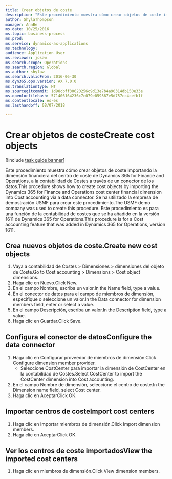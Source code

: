 ```yaml
--- 
title: Crear objetos de coste
description: "Este procedimiento muestra cómo crear objetos de coste importando la dimensión financiera del centro de coste de Dynamics 365 for Finance and Operations, a la contabilidad de Costes a través de un conector de los datos."
author: ShylaThompson
manager: AnnBe
ms.date: 10/25/2016
ms.topic: business-process
ms.prod: 
ms.service: dynamics-ax-applications
ms.technology: 
audience: Application User
ms.reviewer: josaw
ms.search.scope: Operations
ms.search.region: Global
ms.author: shylaw
ms.search.validFrom: 2016-06-30
ms.dyn365.ops.version: AX 7.0.0
ms.translationtype: HT
ms.sourcegitcommit: 1d98cbff30620256c9d13e7b4a90314db150e33e
ms.openlocfilehash: 571406164236c7c079e059367e5d757cc4cefb1f
ms.contentlocale: es-es
ms.lasthandoff: 08/07/2018

---
```

# <a name="create-cost-objects"></a><span data-ttu-id="06940-103">Crear objetos de coste</span><span class="sxs-lookup"><span data-stu-id="06940-103">Create cost objects</span></span> 

[!include [task guide banner](../../includes/task-guide-banner.md)]

<span data-ttu-id="06940-104">Este procedimiento muestra cómo crear objetos de coste importando la dimensión financiera del centro de coste de Dynamics 365 for Finance and Operations, a la contabilidad de Costes a través de un conector de los datos.</span><span class="sxs-lookup"><span data-stu-id="06940-104">This procedure shows how to create cost objects by importing the Dynamics 365 for Finance and Operations cost center financial dimension into Cost accounting via a data connector.</span></span> <span data-ttu-id="06940-105">Se ha utilizado la empresa de demostración USMF para crear este procedimiento.</span><span class="sxs-lookup"><span data-stu-id="06940-105">The USMF demo company was used to create this procedure.</span></span> <span data-ttu-id="06940-106">Este procedimiento es para una función de la contabilidad de costes que se ha añadido en la versión 1611 de Dynamics 365 for Operations.</span><span class="sxs-lookup"><span data-stu-id="06940-106">This procedure is for a Cost accounting feature that was added in Dynamics 365 for Operations, version 1611.</span></span>


## <a name="create-new-cost-objects"></a><span data-ttu-id="06940-107">Crea nuevos objetos de coste.</span><span class="sxs-lookup"><span data-stu-id="06940-107">Create new cost objects</span></span>
1. <span data-ttu-id="06940-108">Vaya a contabilidad de Costes > Dimensiones > dimensiones del objeto de Coste.</span><span class="sxs-lookup"><span data-stu-id="06940-108">Go to Cost accounting > Dimensions > Cost object dimensions.</span></span>
2. <span data-ttu-id="06940-109">Haga clic en Nuevo.</span><span class="sxs-lookup"><span data-stu-id="06940-109">Click New.</span></span>
3. <span data-ttu-id="06940-110">En el campo Nombre, escriba un valor.</span><span class="sxs-lookup"><span data-stu-id="06940-110">In the Name field, type a value.</span></span>
4. <span data-ttu-id="06940-111">En el conector de datos para el campo de miembros de dimensión, especifique o seleccione un valor.</span><span class="sxs-lookup"><span data-stu-id="06940-111">In the Data connector for dimension members field, enter or select a value.</span></span>
5. <span data-ttu-id="06940-112">En el campo Descripción, escriba un valor.</span><span class="sxs-lookup"><span data-stu-id="06940-112">In the Description field, type a value.</span></span>
6. <span data-ttu-id="06940-113">Haga clic en Guardar.</span><span class="sxs-lookup"><span data-stu-id="06940-113">Click Save.</span></span>

## <a name="configure-the-data-connector"></a><span data-ttu-id="06940-114">Configura el conector de datos</span><span class="sxs-lookup"><span data-stu-id="06940-114">Configure the data connector</span></span>
1. <span data-ttu-id="06940-115">Haga clic en Configurar proveedor de miembros de dimensión.</span><span class="sxs-lookup"><span data-stu-id="06940-115">Click Configure dimension member provider.</span></span>
    * <span data-ttu-id="06940-116">Seleccione CostCenter para importar la dimensión de CostCenter en la contabilidad de Costes.</span><span class="sxs-lookup"><span data-stu-id="06940-116">Select CostCenter to import the CostCenter dimension into Cost accounting.</span></span>  
2. <span data-ttu-id="06940-117">En el campo Nombre de dimensión, seleccione el centro de coste.</span><span class="sxs-lookup"><span data-stu-id="06940-117">In the Dimension name field, select Cost center.</span></span>
3. <span data-ttu-id="06940-118">Haga clic en Aceptar</span><span class="sxs-lookup"><span data-stu-id="06940-118">Click OK.</span></span>

## <a name="import-cost-centers"></a><span data-ttu-id="06940-119">Importar centros de coste</span><span class="sxs-lookup"><span data-stu-id="06940-119">Import cost centers</span></span>
1. <span data-ttu-id="06940-120">Haga clic en Importar miembros de dimensión.</span><span class="sxs-lookup"><span data-stu-id="06940-120">Click Import dimension members.</span></span>
2. <span data-ttu-id="06940-121">Haga clic en Aceptar</span><span class="sxs-lookup"><span data-stu-id="06940-121">Click OK.</span></span>

## <a name="view-the-imported-cost-centers"></a><span data-ttu-id="06940-122">Ver los centros de coste importados</span><span class="sxs-lookup"><span data-stu-id="06940-122">View the imported cost centers</span></span>
1. <span data-ttu-id="06940-123">Haga clic en miembros de dimensión.</span><span class="sxs-lookup"><span data-stu-id="06940-123">Click View dimension members.</span></span>


